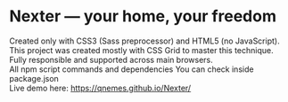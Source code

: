 # Nexter — your home, your freedom

Created only with CSS3 (Sass preprocessor) and HTML5 (no JavaScript).    
This project was created mostly with CSS Grid to master this technique.
Fully responsible and supported across main browsers.   
All npm script commands and dependencies You can check inside package.json  
Live demo here: https://qnemes.github.io/Nexter/   